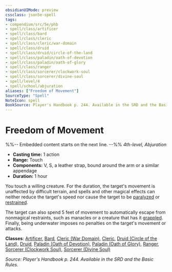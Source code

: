```yaml
---
obsidianUIMode: preview
cssclass: json5e-spell
tags:
- compendium/src/5e/phb
- spell/class/artificer
- spell/class/bard
- spell/class/cleric
- spell/class/cleric/war-domain
- spell/class/druid
- spell/class/druid/circle-of-the-land
- spell/class/paladin/oath-of-devotion
- spell/class/paladin/oath-of-glory
- spell/class/ranger
- spell/class/sorcerer/clockwork-soul
- spell/class/sorcerer/divine-soul
- spell/level/4
- spell/school/abjuration
aliases: ["Freedom of Movement"]
SourceType: "Spell"
NoteIcon: spell
BookSource: Player's Handbook p. 244. Available in the SRD and the Basic Rules.
---
```

# Freedom of Movement
%%-- Embedded content starts on the next line. --%%
*4th-level, Abjuration*  

- **Casting time:** 1 action
- **Range:** Touch
- **Components:** V, S, a leather strap, bound around the arm or a similar appendage
- **Duration:** 1 hour

You touch a willing creature. For the duration, the target's movement is unaffected by difficult terrain, and spells and other magical effects can neither reduce the target's speed nor cause the target to be [paralyzed](/2-Mechanics/CLI/rules/conditions.md#paralyzed) or [restrained](/2-Mechanics/CLI/rules/conditions.md#restrained).

The target can also spend 5 feet of movement to automatically escape from nonmagical restraints, such as manacles or a creature that has it [grappled](/2-Mechanics/CLI/rules/conditions.md#grappled). Finally, being underwater imposes no penalties on the target's movement or attacks.

**Classes**: [Artificer](/2-Mechanics/CLI/classes/artificer-tce.md), [Bard](/2-Mechanics/CLI/classes/bard.md), [Cleric (War Domain)](/2-Mechanics/CLI/classes/cleric-war-domain.md), [Cleric](/2-Mechanics/CLI/classes/cleric.md), [Druid (Circle of the Land)](/2-Mechanics/CLI/classes/druid-circle-of-the-land.md), [Druid](/2-Mechanics/CLI/classes/druid.md), [Paladin (Oath of Devotion)](/2-Mechanics/CLI/classes/paladin-oath-of-devotion.md), [Paladin (Oath of Glory)](/2-Mechanics/CLI/classes/paladin-oath-of-glory-tce.md), [Ranger](/2-Mechanics/CLI/classes/ranger.md), [Sorcerer (Clockwork Soul)](/2-Mechanics/CLI/classes/sorcerer-clockwork-soul-tce.md), [Sorcerer (Divine Soul)](/2-Mechanics/CLI/classes/sorcerer-divine-soul-xge.md)

*Source: Player's Handbook p. 244. Available in the SRD and the Basic Rules.*